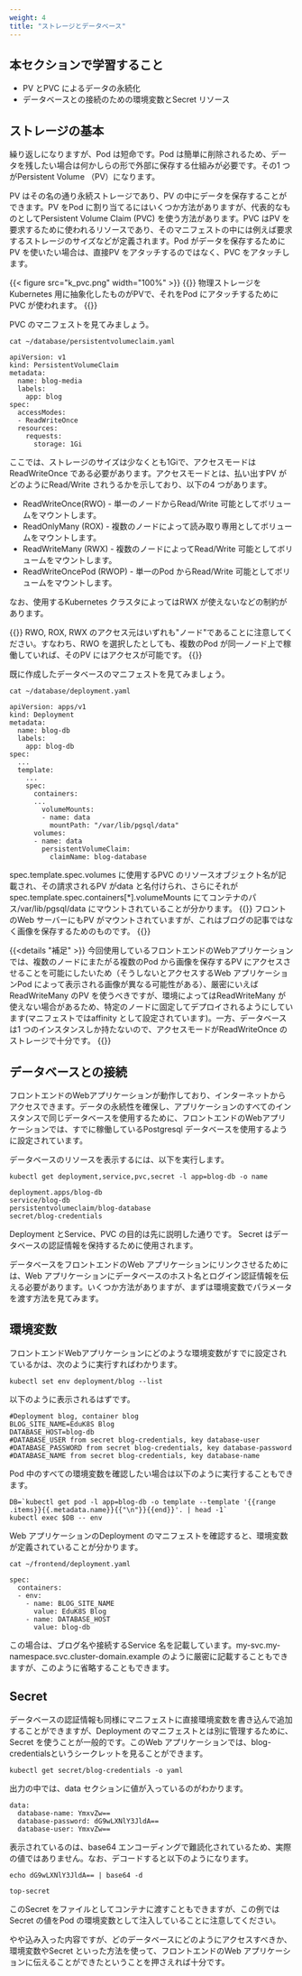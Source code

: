```yaml
---
weight: 4
title: "ストレージとデータベース"
---
```

## 本セクションで学習すること
- PV とPVC によるデータの永続化
- データベースとの接続のための環境変数とSecret リソース
  
## ストレージの基本
繰り返しになりますが、Pod は短命です。Pod は簡単に削除されるため、データを残したい場合は何かしらの形で外部に保存する仕組みが必要です。その1 つがPersistent Volume （PV）になります。

PV はその名の通り永続ストレージであり、PV の中にデータを保存することができます。PV をPod に割り当てるにはいくつか方法がありますが、代表的なものとしてPersistent Volume Claim (PVC) を使う方法があります。PVC はPV を要求するために使われるリソースであり、そのマニフェストの中には例えば要求するストレージのサイズなどが定義されます。Pod がデータを保存するためにPV を使いたい場合は、直接PV をアタッチするのではなく、PVC をアタッチします。

{{< figure src="k_pvc.png" width="100%" >}}
{{<hint info>}}
物理ストレージをKubernetes 用に抽象化したものがPVで、それをPod にアタッチするためにPVC が使われます。
{{</hint>}}

PVC のマニフェストを見てみましょう。

```shell
cat ~/database/persistentvolumeclaim.yaml
```

    apiVersion: v1
    kind: PersistentVolumeClaim
    metadata:
      name: blog-media
      labels:
        app: blog
    spec:
      accessModes:
      - ReadWriteOnce
      resources:
        requests:
          storage: 1Gi

ここでは、ストレージのサイズは少なくとも1Giで、アクセスモードはReadWriteOnce である必要があります。アクセスモードとは、払い出すPV がどのようにRead/Write されうるかを示しており、以下の4 つがあります。

- ReadWriteOnce(RWO) - 単一のノードからRead/Write 可能としてボリュームをマウントします。
- ReadOnlyMany (ROX) - 複数のノードによって読み取り専用としてボリュームをマウントします。
- ReadWriteMany (RWX) - 複数のノードによってRead/Write 可能としてボリュームをマウントします。
- ReadWriteOncePod (RWOP) - 単一のPod からRead/Write 可能としてボリュームをマウントします。

なお、使用するKubernetes クラスタによってはRWX が使えないなどの制約があります。

{{<hint info>}}
RWO, ROX, RWX のアクセス元はいずれも"ノード"であることに注意してください。すなわち、RWO を選択したとしても、複数のPod が同一ノード上で稼働していれば、そのPV にはアクセスが可能です。
{{</hint>}}

既に作成したデータベースのマニフェストを見てみましょう。

```shell
cat ~/database/deployment.yaml
```

    apiVersion: apps/v1
    kind: Deployment
    metadata:
      name: blog-db
      labels:
        app: blog-db
    spec:
      ...
      template:
        ...
        spec:
          containers:
          ...
            volumeMounts:
            - name: data
              mountPath: "/var/lib/pgsql/data"
          volumes:
          - name: data
            persistentVolumeClaim:
              claimName: blog-database

spec.template.spec.volumes に使用するPVC のリソースオブジェクト名が記載され、その請求されるPV がdata と名付けられ、さらにそれがspec.template.spec.containers[*].volumeMounts にてコンテナのパス/var/lib/pgsql/data にマウントされていることが分かります。
{{<hint info>}}
フロントのWeb サーバーにもPV がマウントされていますが、これはブログの記事ではなく画像を保存するためのものです。
{{</hint>}}

{{<details "補足" >}}
今回使用しているフロントエンドのWebアプリケーションでは、複数のノードにまたがる複数のPod から画像を保存するPV にアクセスさせることを可能にしたいため（そうしないとアクセスするWeb アプリケーションPod によって表示される画像が異なる可能性がある）、厳密にいえばReadWriteMany のPV を使うべきですが、環境によってはReadWriteMany が使えない場合があるため、特定のノードに固定してデプロイされるようにしています(マニフェストではaffinity として設定されています)。一方、データベースは1 つのインスタンスしか持たないので、アクセスモードがReadWriteOnce のストレージで十分です。
{{</details>}}

## データベースとの接続

フロントエンドのWebアプリケーションが動作しており、インターネットからアクセスできます。データの永続性を確保し、アプリケーションのすべてのインスタンスで同じデータベースを使用するために、フロントエンドのWebアプリケーションでは、すでに稼働しているPostgresql データベースを使用するように設定されています。

データベースのリソースを表示するには、以下を実行します。
```shell
kubectl get deployment,service,pvc,secret -l app=blog-db -o name
```
    deployment.apps/blog-db
    service/blog-db
    persistentvolumeclaim/blog-database
    secret/blog-credentials

Deployment とService、PVC の目的は先に説明した通りです。 Secret はデータベースの認証情報を保持するために使用されます。

データベースをフロントエンドのWeb アプリケーションにリンクさせるためには、Web アプリケーションにデータベースのホスト名とログイン認証情報を伝える必要があります。いくつか方法がありますが、まずは環境変数でパラメータを渡す方法を見てみます。

## 環境変数
フロントエンドWebアプリケーションにどのような環境変数がすでに設定されているかは、次のように実行すればわかります。
```shell
kubectl set env deployment/blog --list
```

以下のように表示されるはずです。

    #Deployment blog, container blog
    BLOG_SITE_NAME=EduK8S Blog
    DATABASE_HOST=blog-db
    #DATABASE_USER from secret blog-credentials, key database-user
    #DATABASE_PASSWORD from secret blog-credentials, key database-password
    #DATABASE_NAME from secret blog-credentials, key database-name

Pod 中のすべての環境変数を確認したい場合は以下のように実行することもできます。
```shell
DB=`kubectl get pod -l app=blog-db -o template --template '{{range .items}}{{.metadata.name}}{{"\n"}}{{end}}'. | head -1` 
kubectl exec $DB -- env
```

Web アプリケーションのDeployment のマニフェストを確認すると、環境変数が定義されていることが分かります。
```shell
cat ~/frontend/deployment.yaml
```
    spec:
      containers:
      - env:
        - name: BLOG_SITE_NAME
          value: EduK8S Blog
        - name: DATABASE_HOST
          value: blog-db

この場合は、ブログ名や接続するService 名を記載しています。my-svc.my-namespace.svc.cluster-domain.example のように厳密に記載することもできますが、このように省略することもできます。

## Secret

データベースの認証情報も同様にマニフェストに直接環境変数を書き込んで追加することができますが、Deployment のマニフェストとは別に管理するために、Secret を使うことが一般的です。このWeb アプリケーションでは、blog-credentialsというシークレットを見ることができます。

```shell
kubectl get secret/blog-credentials -o yaml
```

出力の中では、data セクションに値が入っているのがわかります。

    data:
      database-name: YmxvZw==
      database-password: dG9wLXNlY3JldA==
      database-user: YmxvZw==
    
表示されているのは、base64 エンコーディングで難読化されているため、実際の値ではありません。なお、デコードすると以下のようになります。
```shell
echo dG9wLXNlY3JldA== | base64 -d
```
    top-secret

このSecret をファイルとしてコンテナに渡すこともできますが、この例ではSecret の値をPod の環境変数として注入していることに注意してください。

やや込み入った内容ですが、どのデータベースにどのようにアクセスすべきか、環境変数やSecret といった方法を使って、フロントエンドのWeb アプリケーションに伝えることができたということを押さえれば十分です。